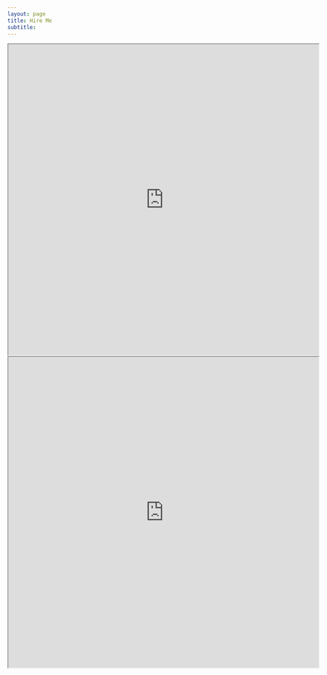 ```yaml
---
layout: page
title: Hire Me
subtitle:
---
```


<iframe src="https://drive.google.com/file/d/1cFJAfDfNXlJfk9VHrYlRK6iN4o2YztqG/preview" width="700" height="700"></iframe>

<iframe src="https://drive.google.com/file/d/1448EIue7BBVR_laEHP1ARwF6plpVLcA2/preview" width="700" height="700"></iframe>

